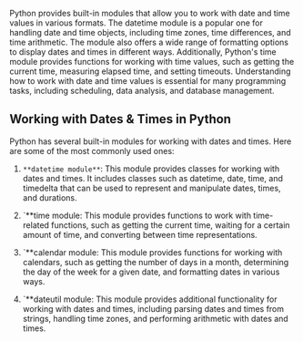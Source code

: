 Python provides built-in modules that allow you to work with date and time values in various formats. The datetime module is a popular one for handling date and time objects, including time zones, time differences, and time arithmetic. The module also offers a wide range of formatting options to display dates and times in different ways. Additionally, Python's time module provides functions for working with time values, such as getting the current time, measuring elapsed time, and setting timeouts. Understanding how to work with date and time values is essential for many programming tasks, including scheduling, data analysis, and database management.

## Working with Dates & Times in Python

Python has several built-in modules for working with dates and times. Here are some of the most commonly used ones:

1. `**datetime module**`: This module provides classes for working with dates and times. It includes classes such as datetime, date, time, and timedelta that can be used to represent and manipulate dates, times, and durations.

2. `**time module: This module provides functions to work with time-related functions, such as getting the current time, waiting for a certain amount of time, and converting between time representations.

3. `**calendar module: This module provides functions for working with calendars, such as getting the number of days in a month, determining the day of the week for a given date, and formatting dates in various ways.

4. `**dateutil module: This module provides additional functionality for working with dates and times, including parsing dates and times from strings, handling time zones, and performing arithmetic with dates and times.
